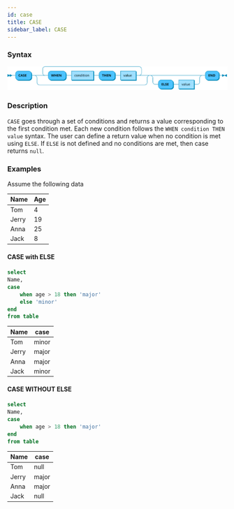 ```yaml
---
id: case
title: CASE
sidebar_label: CASE
---
```



### Syntax
![case syntax](/static/img/case-def.svg)

### Description
`CASE` goes through a set of conditions and returns a value corresponding to the first condition met.
Each new condition follows the `WHEN condition THEN value` syntax.
The user can define a return value when no condition is met using `ELSE`.
If `ELSE` is not defined and no conditions are met, then case returns `null`.

### Examples
Assume the following data

| Name | Age |
|---|---|
| Tom | 4 |
| Jerry | 19 |
| Anna | 25 |
| Jack | 8 |

#### CASE with ELSE

```sql
select 
Name, 
case
    when age > 18 then 'major'
    else 'minor'
end 
from table
```

| Name | case |
|---|---|
| Tom | minor |
| Jerry | major |
| Anna | major |
| Jack | minor |


#### CASE WITHOUT ELSE

```sql
select 
Name, 
case
    when age > 18 then 'major'
end 
from table
```

| Name | case |
|---|---|
| Tom | null |
| Jerry | major |
| Anna | major |
| Jack | null |